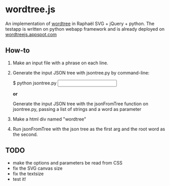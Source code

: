 wordtree.js
===========

An implementation of [wordtree](http://www-958.ibm.com/software/data/cognos/manyeyes/page/Word_Tree.html) in Raphaël SVG + jQuery + python. The testapp is written on python webapp framework and is already deployed on [wordtreejs.appspot.com](http://wordtreejs.appspot.com)

How-to
------
1. Make an input file with a phrase on each line.
2. Generate the input JSON tree with jsontree.py by command-line:
   
    $ python jsontree.py <input file> <word on the root>

   **or**

   Generate the input JSON tree with the jsonFromTree function on jsontree.py, passing a list of strings and a word as parameter 
3. Make a html div named "wordtree"
4. Run jsonFromTree with the json tree as the first arg and the root word as the second.

TODO
----
- make the options and parameters be read from CSS
- fix the SVG canvas size
- fix the textsize
- test it!
